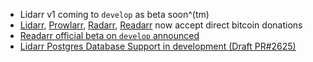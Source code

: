 - Lidarr v1 coming to `develop` as beta soon^(tm)
- [Lidarr](https://lidarr.audio/donate), [Prowlarr](https://prowlarr.com/donate), [Radarr](https://radarr.video/donate), [Readarr](https://readarr.com/donate) now accept direct bitcoin donations
- [Readarr official beta on `develop` announced](https://www.reddit.com/r/Readarr/comments/sxvj8y/new_beta_release_develop_v0101248/)
- [Lidarr Postgres Database Support in development (Draft PR#2625)](https://github.com/Lidarr/Lidarr/pull/2625)